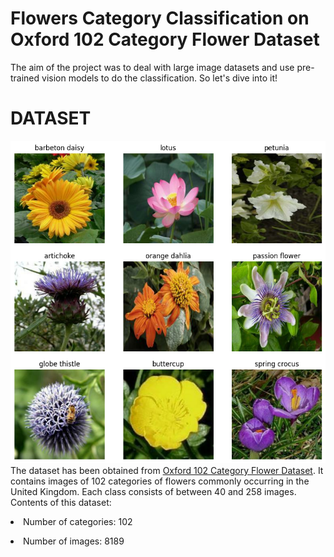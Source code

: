 # Flowers Category Classification on Oxford 102 Category Flower Dataset

The aim of the project was to deal with large image datasets and use pre-trained vision models to do the classification. So let's dive into it!

# DATASET
![](https://github.com/alireza00bin/Flowers_Category/blob/main/Flowers_Category.png)
<br>
The dataset has been obtained from <a href="https://www.robots.ox.ac.uk/~vgg/data/flowers/102/" target="_blank">Oxford 102 Category Flower Dataset</a>. It contains images of 102 categories of flowers commonly occurring in the United Kingdom. Each class consists of between 40 and 258 images. 
<br>Contents of this dataset: 
<br><li>Number of categories: 102</li>
<li>Number of images: 8189</li>
